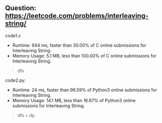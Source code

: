 ## Question: https://leetcode.com/problems/interleaving-string/

code1.c
* Runtime: 944 ms, faster than 30.00% of C online submissions for Interleaving String.
* Memory Usage: 5.1 MB, less than 100.00% of C online submissions for Interleaving String.
>dfs

code2.py:
* Runtime: 24 ms, faster than 96.59% of Python3 online submissions for Interleaving String.
* Memory Usage: 14.1 MB, less than 16.67% of Python3 online submissions for Interleaving String.
>dfs + dp